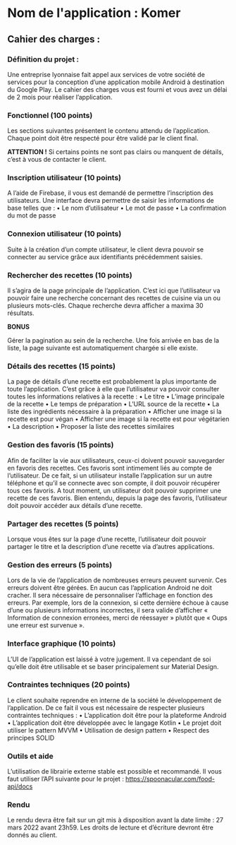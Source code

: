 # Nom de l'application : Komer

## Cahier des charges :

### Définition du projet : 

Une entreprise lyonnaise fait appel aux services de votre société de services pour la conception 
d’une application mobile Android à destination du Google Play.
Le cahier des charges vous est fourni et vous avez un délai de 2 mois pour réaliser l’application.

### Fonctionnel (100 points) 

Les sections suivantes présentent le contenu attendu de l’application. Chaque point doit être 
respecté pour être validé par le client final.

**ATTENTION !** Si certains points ne sont pas clairs ou manquent de détails, c’est à vous de 
contacter le client.

### Inscription utilisateur (10 points) 

A l’aide de Firebase, il vous est demandé de permettre l’inscription des utilisateurs. Une 
interface devra permettre de saisir les informations de base telles que :
• Le nom d’utilisateur
• Le mot de passe
• La confirmation du mot de passe

### Connexion utilisateur (10 points) 

Suite à la création d’un compte utilisateur, le client devra pouvoir se connecter au service grâce 
aux identifiants précédemment saisies.

### Rechercher des recettes (10 points) 

Il s’agira de la page principale de l’application. C’est ici que l’utilisateur va pouvoir faire une 
recherche concernant des recettes de cuisine via un ou plusieurs mots-clés.
Chaque recherche devra afficher a maxima 30 résultats.

**BONUS** 

Gérer la pagination au sein de la recherche. Une fois arrivée en bas de la liste, la page suivante 
est automatiquement chargée si elle existe.

### Détails des recettes (15 points) 

La page de détails d’une recette est probablement la plus importante de toute l’application. C’est 
grâce à elle que l’utilisateur va pouvoir consulter toutes les informations relatives à la recette : 
• Le titre
• L’image principale de la recette
• Le temps de préparation
• L’URL source de la recette
• La liste des ingrédients nécessaire à la préparation
• Afficher une image si la recette est pour végan
• Afficher une image si la recette est pour végétarien
• La description
• Proposer la liste des recettes similaires 

### Gestion des favoris (15 points) 

Afin de faciliter la vie aux utilisateurs, ceux-ci doivent pouvoir sauvegarder en favoris des recettes. 
Ces favoris sont intimement liés au compte de l’utilisateur. De ce fait, si un utilisateur installe 
l’application sur un autre téléphone et qu’il se connecte avec son compte, il doit pouvoir 
récupérer tous ces favoris.
A tout moment, un utilisateur doit pouvoir supprimer une recette de ces favoris. Bien entendu, 
depuis la page des favoris, l’utilisateur doit pouvoir accéder aux détails d’une recette.

### Partager des recettes (5 points) 

Lorsque vous êtes sur la page d’une recette, l’utilisateur doit pouvoir partager le titre et la 
description d’une recette via d’autres applications.

### Gestion des erreurs (5 points) 

Lors de la vie de l’application de nombreuses erreurs peuvent survenir. Ces erreurs doivent être 
gérées. En aucun cas l’application Android ne doit cracher. Il sera nécessaire de personnaliser 
l’affichage en fonction des erreurs. 
Par exemple, lors de la connexion, si cette dernière échoue à cause d’une ou plusieurs 
informations incorrectes, il sera valide d’afficher « Information de connexion erronées, merci de 
réessayer » plutôt que « Oups une erreur est survenue ».

### Interface graphique (10 points) 

L’UI de l’application est laissé à votre jugement. Il va cependant de soi qu’elle doit être utilisable 
et se baser principalement sur Material Design.

### Contraintes techniques (20 points) 

Le client souhaite reprendre en interne de la société le développement de l’application. De ce fait 
il vous est nécessaire de respecter plusieurs contraintes techniques :
• L’application doit être pour la plateforme Android
• L’application doit être développée avec le langage Kotlin
• Le projet doit utiliser le pattern MVVM
• Utilisation de design pattern
• Respect des principes SOLID

### Outils et aide 

L’utilisation de librairie externe stable est possible et recommandé. Il vous faut utiliser l’API 
suivante pour le projet : https://spoonacular.com/food-api/docs

### Rendu 

Le rendu devra être fait sur un git mis à disposition avant la date limite : 27 mars 2022 avant 23h59.
Les droits de lecture et d’écriture devront être donnés au client.
